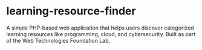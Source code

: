 # learning-resource-finder
A simple PHP-based web application that helps users discover categorized learning resources like programming, cloud, and cybersecurity. Built as part of the Web Technologies Foundation Lab.
